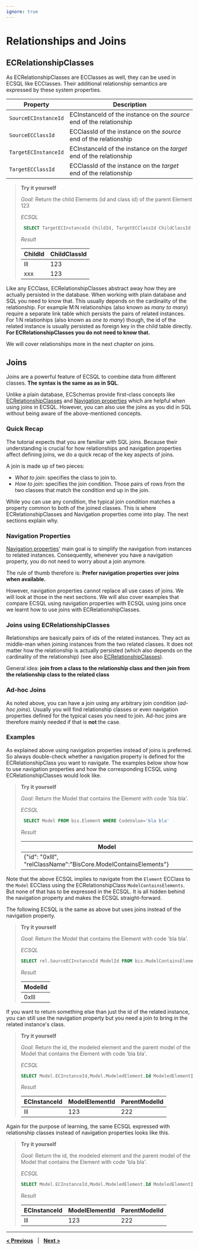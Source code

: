 ```yaml
---
ignore: true
---
```

# Relationships and Joins

## ECRelationshipClasses

As ECRelationshipClasses are ECClasses as well, they can be used in ECSQL like ECClasses. Their additional relationship semantics are expressed by these system properties.

Property | Description
--- | ---
`SourceECInstanceId` | ECInstanceId of the instance on the *source* end of the relationship
`SourceECClassId` | ECClassId of the instance on the *source* end of the relationship
`TargetECInstanceId` | ECInstanceId of the instance on the *target* end of the relationship
`TargetECClassId` | ECClassId of the instance on the *target* end of the relationship

> **Try it yourself**
>
> *Goal:* Return the child Elements (id and class id) of the parent Element 123
>
> *ECSQL*
> ```sql
>  SELECT TargetECInstanceId ChildId, TargetECClassId ChildClassId FROM bis.ElementOwnsChildElement WHERE SourceECInstanceId=123
> ```
> *Result*
>
> ChildId | ChildClassId
> --- | ---
> lll | 123
> xxx | 123

Like any ECClass, ECRelationshipClasses abstract away how they are actually persisted in the database. When working with plain database and SQL you need to know that. This usually depends on the cardinality of the relationship. For example M:N relationships (also known as *many to many*) require a separate link table which persists the pairs of related instances. For 1:N relationhips (also known as *one to many*) though, the id of the related instance is usually persisted as foreign key in the child table directly. **For ECRelationshipClasses you do not need to know that.**

We will cover relationships more in the next chapter on joins.

## Joins

Joins are a powerful feature of ECSQL to combine data from different classes. **The syntax is the same as as in SQL**.

Unlike a plain database, ECSchemas provide first-class concepts like [ECRelationshipClasses](#ecrelationshipclasses) and [Navigation properties](.\ECSQLDataTypes.md#navigation-properties) which are helpful when using joins in ECSQL. However, you can also use the joins as you did in SQL without being aware of the above-mentioned concepts.

### Quick Recap

The tutorial expects that you are familiar with SQL joins. Because their understanding is crucial for how relationships and navigation properties affect defining joins, we do a quick recap of the key aspects of joins.

A join is made up of two pieces:

- *What to join*: specifies the class to join to.
- *How to join*: specifies the join condition. Those pairs of rows from the two classes that match the condition end up in the join.

While you can use any condition, the typical join condition matches a property common to both of the joined classes. This is where ECRelationshipClasses and Navigation properties come into play. The next sections explain why.

### Navigation Properties

[Navigation properties](./ECSQLDataTypes.md#navigation-properties)' main goal is to simplify the navigation from instances to related instances. Consequently, whenever you have a navigation property, you do not need to worry about a join anymore.

The rule of thumb therefore is: **Prefer navigation properties over joins when available.**

However, navigation properties cannot replace all use cases of joins. We will look at those in the next sections.
We will also cover examples that compare ECSQL using navigation properties with ECSQL using joins once we learnt how to use joins with ECRelationshipClasses.

### Joins using ECRelationshipClasses

Relationships are basically pairs of ids of the related instances. They act as middle-man when joining instances from the two related classes. It does not matter how the relationship is actually persisted (which also depends on the cardinality of the relationship) (see also [ECRelationshipClasses](#ecrelationshipclasses)).

General idea: **join from a class to the relationship class and then join from the relationship class to the related class**

### Ad-hoc Joins

As noted above, you can have a join using any arbitrary join condition (*ad-hoc joins*). Usually you will find relationship classes or even navigation properties defined for the typical cases you need to join. Ad-hoc joins are therefore mainly needed if that is **not** the case.

### Examples

As explained above using navigation properties instead of joins is preferred. So always double-check whether a navigation property is defined for the ECRelationshipClass you want to navigate. The examples below show how to use navigation properties and how the corresponding ECSQL using ECRelationshipClasses would look like.

> **Try it yourself**
>
> *Goal:* Return the Model that contains the Element with code 'bla bla'.
>
> *ECSQL*
> ```sql
>  SELECT Model FROM bis.Element WHERE CodeValue='bla bla'
> ```
>
> *Result*
>
> Model |
> --- |
> {"id": "0xlll", "relClassName":"BisCore.ModelContainsElements"} |

Note that the above ECSQL implies to navigate from the `Element` ECClass to the `Model` ECClass using the ECRelationshipClass `ModelContainsElements`. But none of that has to be expressed in the ECSQL. It is all hidden behind the navigation property and makes the ECSQL straight-forward.

The following ECSQL is the same as above but uses joins instead of the navigation property.

> **Try it yourself**
>
> *Goal:* Return the Model that contains the Element with code 'bla bla'.
>
> *ECSQL*
> ```sql
> SELECT rel.SourceECInstanceId ModelId FROM bis.ModelContainsElement rel JOIN bis.Element ON rel.TargetECInstanceId=Element.ECInstanceId WHERE Element.CodeValue='bla bla'
> ```
>
> *Result*
>
> ModelId |
> --- |
> 0xlll |

If you want to return something else than just the id of the related instance, you can still use the navigation property but you need a join to bring in the related instance's class.

> **Try it yourself**
>
> *Goal:* Return the id, the modeled element and the parent model of the Model that contains the Element with code 'bla bla'.
>
> *ECSQL*
> ```sql
> SELECT Model.ECInstanceId,Model.ModeledElement.Id ModeledElementId,Model.ParentModel.Id ParentModelId FROM bis.Model JOIN bis.Element ON Element.Model.Id=Model.ECInstanceId WHERE Element.CodeValue='bla bla'
> ```
> *Result*
>
> ECInstanceId | ModelElementId | ParentModelId
> --- | --- | ---
> lll | 123 | 222

Again for the purpose of learning, the same ECSQL expressed with relationship classes instead of navigation properties looks like this.

> **Try it yourself**
>
> *Goal:* Return the id, the modeled element and the parent model of the Model that contains the Element with code 'bla bla'.
>
> *ECSQL*
> ```sql
> SELECT Model.ECInstanceId,Model.ModeledElement.Id ModeledElementId,Model.ParentModel.Id ParentModelId FROM bis.Element JOIN bis.ModelContainsElement rel ON Element.ECInstanceId=rel.TargetECInstanceId JOIN bis.Model ON rel.SourceECInstanceId=Model.ECInstanceId WHERE Element.CodeValue='bla bla'
> ```
>
> *Result*
>
> ECInstanceId | ModelElementId | ParentModelId
> --- | --- | ---
> lll | 123 | 222

---

[**< Previous**](./ECSQLDataTypes.md) &nbsp; | &nbsp; [**Next >**](./PolymorphicQueries.md)